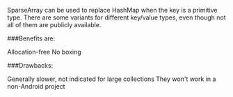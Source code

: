 

SparseArray can be used to replace HashMap when the key is a primitive type. There are some variants for different key/value types, even though not all of them are publicly available.

###Benefits are:

Allocation-free
No boxing


###Drawbacks:

Generally slower, not indicated for large collections
They won't work in a non-Android project
